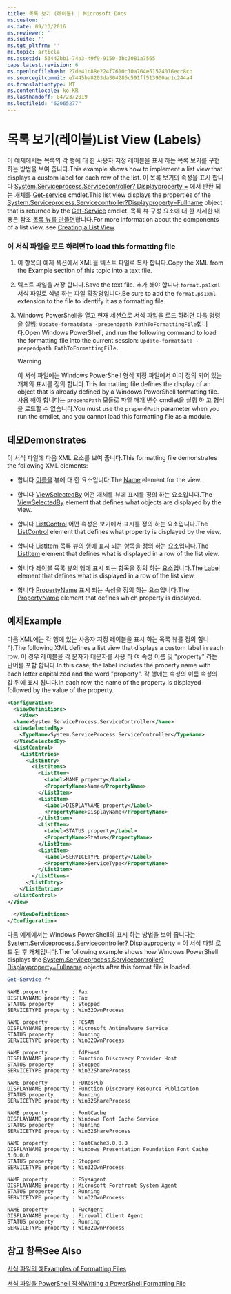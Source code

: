 ```yaml
---
title: 목록 보기 (레이블) | Microsoft Docs
ms.custom: ''
ms.date: 09/13/2016
ms.reviewer: ''
ms.suite: ''
ms.tgt_pltfrm: ''
ms.topic: article
ms.assetid: 53442bb1-74a3-49f9-9150-3bc3081a7565
caps.latest.revision: 6
ms.openlocfilehash: 27de41c88e224f7610c10a764e51524016ecc8cb
ms.sourcegitcommit: e7445ba8203da304286c591ff513900ad1c244a4
ms.translationtype: MT
ms.contentlocale: ko-KR
ms.lasthandoff: 04/23/2019
ms.locfileid: "62065277"
---
```

# <a name="list-view-labels"></a><span data-ttu-id="d14aa-102">목록 보기(레이블)</span><span class="sxs-lookup"><span data-stu-id="d14aa-102">List View (Labels)</span></span>

<span data-ttu-id="d14aa-103">이 예제에서는 목록의 각 행에 대 한 사용자 지정 레이블을 표시 하는 목록 보기를 구현 하는 방법을 보여 줍니다.</span><span class="sxs-lookup"><span data-stu-id="d14aa-103">This example shows how to implement a list view that displays a custom label for each row of the list.</span></span> <span data-ttu-id="d14aa-104">이 목록 보기의 속성을 표시 합니다 [System.Serviceprocess.Servicecontroller? Displayproperty =](/dotnet/api/System.ServiceProcess.ServiceController) 에서 반환 되는 개체를 [Get-service](/powershell/module/Microsoft.PowerShell.Management/Get-Service) cmdlet.</span><span class="sxs-lookup"><span data-stu-id="d14aa-104">This list view displays the properties of the [System.Serviceprocess.Servicecontroller?Displayproperty=Fullname](/dotnet/api/System.ServiceProcess.ServiceController) object that is returned by the [Get-Service](/powershell/module/Microsoft.PowerShell.Management/Get-Service) cmdlet.</span></span> <span data-ttu-id="d14aa-105">목록 뷰 구성 요소에 대 한 자세한 내용은 참조 [목록 뷰를 만들면](./creating-a-list-view.md)합니다.</span><span class="sxs-lookup"><span data-stu-id="d14aa-105">For more information about the components of a list view, see [Creating a List View](./creating-a-list-view.md).</span></span>

### <a name="to-load-this-formatting-file"></a><span data-ttu-id="d14aa-106">이 서식 파일을 로드 하려면</span><span class="sxs-lookup"><span data-stu-id="d14aa-106">To load this formatting file</span></span>

1. <span data-ttu-id="d14aa-107">이 항목의 예제 섹션에서 XML을 텍스트 파일로 복사 합니다.</span><span class="sxs-lookup"><span data-stu-id="d14aa-107">Copy the XML from the Example section of this topic into a text file.</span></span>

2. <span data-ttu-id="d14aa-108">텍스트 파일을 저장 합니다.</span><span class="sxs-lookup"><span data-stu-id="d14aa-108">Save the text file.</span></span> <span data-ttu-id="d14aa-109">추가 해야 합니다 `format.ps1xml` 서식 파일로 식별 하는 파일 확장명입니다.</span><span class="sxs-lookup"><span data-stu-id="d14aa-109">Be sure to add the `format.ps1xml` extension to the file to identify it as a formatting file.</span></span>

3. <span data-ttu-id="d14aa-110">Windows PowerShell을 열고 현재 세션으로 서식 파일을 로드 하려면 다음 명령을 실행: `Update-formatdata -prependpath PathToFormattingFile`합니다.</span><span class="sxs-lookup"><span data-stu-id="d14aa-110">Open Windows PowerShell, and run the following command to load the formatting file into the current session: `Update-formatdata -prependpath PathToFormattingFile`.</span></span>

   > [!WARNING]
   > <span data-ttu-id="d14aa-111">이 서식 파일에는 Windows PowerShell 형식 지정 파일에서 이미 정의 되어 있는 개체의 표시를 정의 합니다.</span><span class="sxs-lookup"><span data-stu-id="d14aa-111">This formatting file defines the display of an object that is already defined by a Windows PowerShell formatting file.</span></span> <span data-ttu-id="d14aa-112">사용 해야 합니다는 `prependPath` 모듈로 파일 매개 변수 cmdlet을 실행 하 고 형식을 로드할 수 없습니다.</span><span class="sxs-lookup"><span data-stu-id="d14aa-112">You must use the `prependPath` parameter when you run the cmdlet, and you cannot load this formatting file as a module.</span></span>

## <a name="demonstrates"></a><span data-ttu-id="d14aa-113">데모</span><span class="sxs-lookup"><span data-stu-id="d14aa-113">Demonstrates</span></span>

<span data-ttu-id="d14aa-114">이 서식 파일에 다음 XML 요소를 보여 줍니다.</span><span class="sxs-lookup"><span data-stu-id="d14aa-114">This formatting file demonstrates the following XML elements:</span></span>

- <span data-ttu-id="d14aa-115">합니다 [이름을](./name-element-for-view-format.md) 뷰에 대 한 요소입니다.</span><span class="sxs-lookup"><span data-stu-id="d14aa-115">The [Name](./name-element-for-view-format.md) element for the view.</span></span>

- <span data-ttu-id="d14aa-116">합니다 [ViewSelectedBy](./viewselectedby-element-format.md) 어떤 개체를 뷰에 표시를 정의 하는 요소입니다.</span><span class="sxs-lookup"><span data-stu-id="d14aa-116">The [ViewSelectedBy](./viewselectedby-element-format.md) element that defines what objects are displayed by the view.</span></span>

- <span data-ttu-id="d14aa-117">합니다 [ListControl](./listcontrol-element-format.md) 어떤 속성은 보기에서 표시를 정의 하는 요소입니다.</span><span class="sxs-lookup"><span data-stu-id="d14aa-117">The [ListControl](./listcontrol-element-format.md) element that defines what property is displayed by the view.</span></span>

- <span data-ttu-id="d14aa-118">합니다 [ListItem](./listitem-element-for-listitems-for-listcontrol-format.md) 목록 뷰의 행에 표시 되는 항목을 정의 하는 요소입니다.</span><span class="sxs-lookup"><span data-stu-id="d14aa-118">The [ListItem](./listitem-element-for-listitems-for-listcontrol-format.md) element that defines what is displayed in a row of the list view.</span></span>

- <span data-ttu-id="d14aa-119">합니다 [레이블](./label-element-for-listitem-for-listcontrol-format.md) 목록 뷰의 행에 표시 되는 항목을 정의 하는 요소입니다.</span><span class="sxs-lookup"><span data-stu-id="d14aa-119">The [Label](./label-element-for-listitem-for-listcontrol-format.md) element that defines what is displayed in a row of the list view.</span></span>

- <span data-ttu-id="d14aa-120">합니다 [PropertyName](./propertyname-element-for-listitem-for-listcontrol-format.md) 표시 되는 속성을 정의 하는 요소입니다.</span><span class="sxs-lookup"><span data-stu-id="d14aa-120">The [PropertyName](./propertyname-element-for-listitem-for-listcontrol-format.md) element that defines which property is displayed.</span></span>

## <a name="example"></a><span data-ttu-id="d14aa-121">예제</span><span class="sxs-lookup"><span data-stu-id="d14aa-121">Example</span></span>

<span data-ttu-id="d14aa-122">다음 XML에는 각 행에 있는 사용자 지정 레이블을 표시 하는 목록 뷰를 정의 합니다.</span><span class="sxs-lookup"><span data-stu-id="d14aa-122">The following XML defines a list view that displays a custom label in each row.</span></span> <span data-ttu-id="d14aa-123">이 경우 레이블을 각 문자가 대문자를 사용 하 여 속성 이름 및 "property" 라는 단어를 포함 합니다.</span><span class="sxs-lookup"><span data-stu-id="d14aa-123">In this case, the label includes the property name with each letter capitalized and the word "property".</span></span> <span data-ttu-id="d14aa-124">각 행에는 속성의 이름 속성의 값 뒤에 표시 됩니다.</span><span class="sxs-lookup"><span data-stu-id="d14aa-124">In each row, the name of the property is displayed followed by the value of the property.</span></span>

```xml
<Configuration>
  <ViewDefinitions>
    <View>
  <Name>System.ServiceProcess.ServiceController</Name>
  <ViewSelectedBy>
    <TypeName>System.ServiceProcess.ServiceController</TypeName>
  </ViewSelectedBy>
  <ListControl>
    <ListEntries>
      <ListEntry>
        <ListItems>
          <ListItem>
            <Label>NAME property</Label>
            <PropertyName>Name</PropertyName>
          </ListItem>
          <ListItem>
            <Label>DISPLAYNAME property</Label>
            <PropertyName>DisplayName</PropertyName>
          </ListItem>
          <ListItem>
            <Label>STATUS property</Label>
            <PropertyName>Status</PropertyName>
          </ListItem>
          <ListItem>
            <Label>SERVICETYPE property</Label>
            <PropertyName>ServiceType</PropertyName>
          </ListItem>
        </ListItems>
      </ListEntry>
    </ListEntries>
  </ListControl>
</View>

  </ViewDefinitions>
</Configuration>
```

<span data-ttu-id="d14aa-125">다음 예제에서는 Windows PowerShell의 표시 하는 방법을 보여 줍니다는 [System.Serviceprocess.Servicecontroller? Displayproperty =](/dotnet/api/System.ServiceProcess.ServiceController) 이 서식 파일 로드 된 후 개체입니다.</span><span class="sxs-lookup"><span data-stu-id="d14aa-125">The following example shows how Windows PowerShell displays the [System.Serviceprocess.Servicecontroller?Displayproperty=Fullname](/dotnet/api/System.ServiceProcess.ServiceController) objects after this format file is loaded.</span></span>

```powershell
Get-Service f*
```

```output
NAME property        : Fax
DISPLAYNAME property : Fax
STATUS property      : Stopped
SERVICETYPE property : Win32OwnProcess

NAME property        : FCSAM
DISPLAYNAME property : Microsoft Antimalware Service
STATUS property      : Running
SERVICETYPE property : Win32OwnProcess

NAME property        : fdPHost
DISPLAYNAME property : Function Discovery Provider Host
STATUS property      : Stopped
SERVICETYPE property : Win32ShareProcess

NAME property        : FDResPub
DISPLAYNAME property : Function Discovery Resource Publication
STATUS property      : Running
SERVICETYPE property : Win32ShareProcess

NAME property        : FontCache
DISPLAYNAME property : Windows Font Cache Service
STATUS property      : Running
SERVICETYPE property : Win32ShareProcess

NAME property        : FontCache3.0.0.0
DISPLAYNAME property : Windows Presentation Foundation Font Cache 3.0.0.0
STATUS property      : Stopped
SERVICETYPE property : Win32OwnProcess

NAME property        : FSysAgent
DISPLAYNAME property : Microsoft Forefront System Agent
STATUS property      : Running
SERVICETYPE property : Win32OwnProcess

NAME property        : FwcAgent
DISPLAYNAME property : Firewall Client Agent
STATUS property      : Running
SERVICETYPE property : Win32OwnProcess
```

## <a name="see-also"></a><span data-ttu-id="d14aa-126">참고 항목</span><span class="sxs-lookup"><span data-stu-id="d14aa-126">See Also</span></span>

[<span data-ttu-id="d14aa-127">서식 파일의 예</span><span class="sxs-lookup"><span data-stu-id="d14aa-127">Examples of Formatting Files</span></span>](./examples-of-formatting-files.md)

[<span data-ttu-id="d14aa-128">서식 파일을 PowerShell 작성</span><span class="sxs-lookup"><span data-stu-id="d14aa-128">Writing a PowerShell Formatting File</span></span>](./writing-a-powershell-formatting-file.md)
